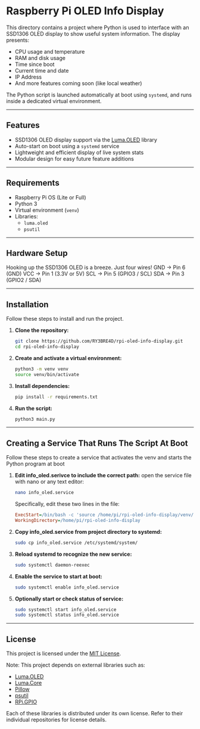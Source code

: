 # Raspberry Pi OLED Info Display

This directory contains a project where Python is used to interface with an SSD1306 OLED display to show useful system information. The display presents:

- CPU usage and temperature
- RAM and disk usage
- Time since boot
- Current time and date
- IP Address
- And more features coming soon (like local weather)

The Python script is launched automatically at boot using `systemd`, and runs inside a dedicated virtual environment.

---

## Features

- SSD1306 OLED display support via the [Luma.OLED](https://github.com/rm-hull/luma.oled) library
- Auto-start on boot using a `systemd` service
- Lightweight and efficient display of live system stats
- Modular design for easy future feature additions

---

## Requirements

- Raspberry Pi OS (Lite or Full)
- Python 3
- Virtual environment (`venv`)
- Libraries:
  - `luma.oled`
  - `psutil`

---

## Hardware Setup

Hooking up the SSD1306 OLED is a breeze. Just four wires!
GND → Pin 6 (GND)
VCC → Pin 1 (3.3V or 5V)
SCL → Pin 5 (GPIO3 / SCL)
SDA → Pin 3 (GPIO2 / SDA)

---

## Installation

Follow these steps to install and run the project.

1. **Clone the repository:**
   ```bash
   git clone https://github.com/RY3BRE4D/rpi-oled-info-display.git
   cd rpi-oled-info-display
   ```

2. **Create and activate a virtual environment:**
   ```bash
   python3 -m venv venv
   source venv/bin/activate
   ```

3. **Install dependencies:**
   ```bash
   pip install -r requirements.txt
   ```

4. **Run the script:**
   ```bash
   python3 main.py
   ```

---

## Creating a Service That Runs The Script At Boot

Follow these steps to create a service that activates the venv
and starts the Python program at boot
1. **Edit info_oled.serivce to include the correct path:**
   open the service file with nano or any text editor:
   ```bash
   nano info_oled.service
   ```

   Specifically, edit these two lines in the file:
   ```ini
   ExecStart=/bin/bash -c 'source /home/pi/rpi-oled-info-display/venv/bin/activate && python /home/pi/rpi-oled-info-display/main.py'
   WorkingDirectory=/home/pi/rpi-oled-info-display
   ```

2. **Copy info_oled.service from project directory to systemd:**
   ```bash
   sudo cp info_oled.service /etc/systemd/system/
   ```

3. **Reload systemd to recognize the new service:**
   ```bash
   sudo systemctl daemon-reexec
   ```
4. **Enable the service to start at boot:**
   ```bash
   sudo systemctl enable info_oled.service
   ```
5. **Optionally start or check status of service:**
   ```bash
   sudo systemctl start info_oled.service
   sudo systemctl status info_oled.service
   ```

---

## License

This project is licensed under the [MIT License](LICENSE).

Note: This project depends on external libraries such as:
- [Luma.OLED](https://github.com/rm-hull/luma.oled)
- [Luma.Core](https://github.com/rm-hull/luma.core)
- [Pillow](https://python-pillow.org/)
- [psutil](https://github.com/giampaolo/psutil)
- [RPi.GPIO](https://sourceforge.net/p/raspberry-gpio-python/)

Each of these libraries is distributed under its own license. Refer to their individual repositories for license details.
